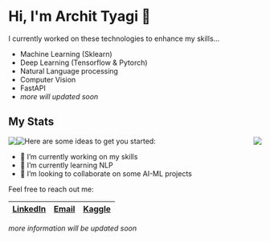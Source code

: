 # Hi, I'm Archit Tyagi 👋

I currently worked on these technologies to enhance my skills...
- Machine Learning (Sklearn)
- Deep Learning (Tensorflow & Pytorch)
- Natural Language processing
- Computer Vision
- FastAPI
- *more will updated soon*
  
<!-- ## [Portfolio](https://a4archit.github.io/portfolio) -->

## My Stats

<div style="background-color: red;">
  <div style="float: left; width: auto;">
    <img src="https://github-readme-streak-stats.herokuapp.com/?user=a4archit">
  </div>
  <div style="float: left; width: auto;">
    <img src="https://github-readme-stats.vercel.app/api/top-langs/?username=a4archit&layout=donut-vertical">
  </div>
  <div style="float: right; width: auto;">
    <img src="https://github-readme-stats.vercel.app/api?username=a4archit">
  </div>
</div
  
<!-- ![Contributions and streaks](https://github-readme-streak-stats.herokuapp.com/?user=a4archit) -->

<!-- ![Basic overview](https://github-readme-stats.vercel.app/api?username=a4archit) -->

<!-- ![Most used languages](https://github-readme-stats.vercel.app/api/top-langs/?username=a4archit&layout=donut-vertical) -->




Here are some ideas to get you started:

- 🔭 I’m currently working on my skills
- 🌱 I’m currently learning NLP
- 👯 I’m looking to collaborate on some AI-ML projects



  
Feel free to reach out me:

| **[LinkedIn](https://www.linkedin.com/in/a4archit)** | **[Email](mailto:help.atd@gmail.com)** | **[Kaggle](https://kaggle.com/architty108)** |
|--------------|----------------|-----------------|

*more information will be updated soon* 



<!--
**a4archit/a4archit** is a ✨ _special_ ✨ repository because its `README.md` (this file) appears on your GitHub profile.
-->
